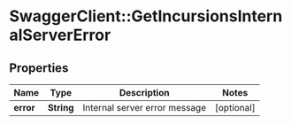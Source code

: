 # SwaggerClient::GetIncursionsInternalServerError

## Properties
Name | Type | Description | Notes
------------ | ------------- | ------------- | -------------
**error** | **String** | Internal server error message | [optional] 


